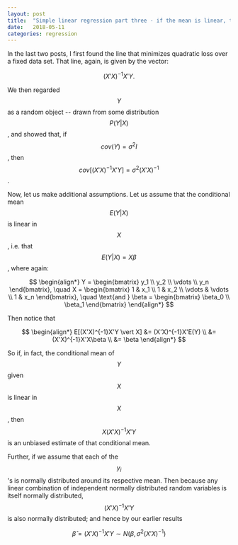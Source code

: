 ```yaml
---
layout: post
title:  "Simple linear regression part three - if the mean is linear, the quadratic loss minimizing line is an unbiased estimate of that mean. A normal response yields normality in the quadratic loss minimizer."
date:   2018-05-11
categories: regression
---
```


In the last two posts, I first found the line that minimizes quadratic loss over a fixed data set. That line, again, is given by the vector:

$$
	(X'X)^{-1}X'Y.
$$


We then regarded $$Y$$ as a random object -- drawn from some distribution $$P(Y \vert X)$$, and showed that, if $$cov(Y) = \sigma^2 I$$, then $$cov[(X'X)^{-1}X'Y] = \sigma^2 (X'X)^{-1}$$.

Now, let us make additional assumptions.  Let us assume that the conditional mean $$E(Y \vert X)$$ is linear in $$X$$, i.e. that $$E(Y \vert X) = X\beta$$, where again: 

$$
	\begin{align*}
		Y = \begin{bmatrix}
			y_1 \\
			y_2 \\
			\vdots \\
			y_n
		\end{bmatrix}, \quad
		X = \begin{bmatrix}
			1 & x_1 \\
			1 & x_2 \\
			\vdots & \vdots \\
			1 & x_n
		\end{bmatrix}, \quad \text{and }
		\beta = \begin{bmatrix}
			\beta_0 \\
			\beta_1
		\end{bmatrix}
	\end{align*}
$$

Then notice that 

$$
\begin{align*}
	E[(X'X)^{-1}X'Y \vert X] &= (X'X)^{-1}X'E(Y) \\
	&= (X'X)^{-1}X'X\beta \\
	&= \beta
\end{align*}
$$

So if, in fact, the conditional mean of $$Y$$ given $$X$$ is linear in $$X$$, then $$X(X'X)^{-1}X'Y$$ is an unbiased estimate of that conditional mean. 

Further, if we assume that each of the $$y_i$$'s is normally distributed around its respective mean. Then because any linear combination of independent normally distributed random variables is itself normally distributed, $$(X'X)^{-1}X'Y$$ is also normally distributed; and hence by our earlier results 

$$\hat{\beta} = (X'X)^{-1}X'Y \sim N(\beta, \sigma^2(X'X)^{-1})$$



